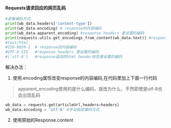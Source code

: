 #### Requests请求回应的网页乱码

```python
#查看编码方式
print(wb_data.headers['content-type'])
print(wb_data.encoding) # response的内容编码
print(wb_data.apparent_encoding) #response headers 里设置的编码
print(requests.utils.get_encodings_from_content(wb_data.text)) #response返回的html header标签里设置的编码
#text/html
#ISO-8859-1  # response的内容编码
#UTF-8-SIG   #response headers 里设置的编码
#['utf-8']   #response返回的html header标签里设置的编码
```
解决办法：
1. 使用.encoding属性改变response的内容编码,在代码里加上下面一行代码
> apparent_encoding使用的是什么编码，就改为什么，不然即使是utf-8也会出现乱码
```python
wb_data = requests.get(articleUrl,headers=headers)
wb_data.encoding = 'utf-8' #手动指定编码方式
```
2. 使用原始的Response.content